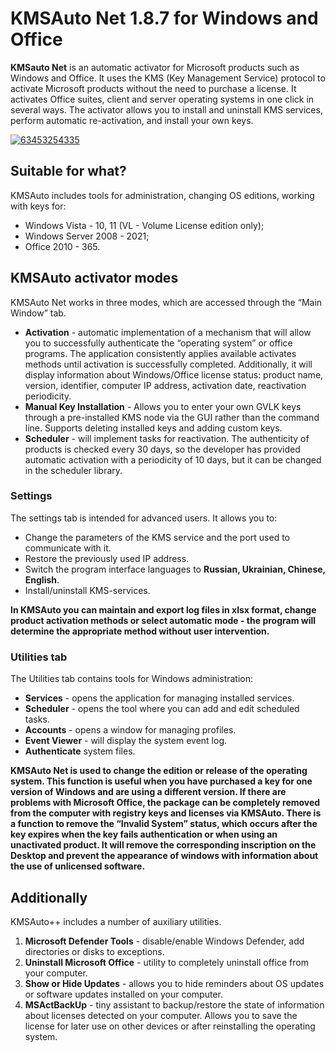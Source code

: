 # KMSAuto Net 1.8.7 for Windows and Office
**KMSauto Net** is an automatic activator for Microsoft products such as Windows and Office. It uses the KMS (Key Management Service) protocol to activate Microsoft products without the need to purchase a license. It activates Office suites, client and server operating systems in one click in several ways. The activator allows you to install and uninstall KMS services, perform automatic re-activation, and install your own keys.

[![63453254335](https://github.com/user-attachments/assets/96bb203a-eddc-4004-a4bc-371b23abd340)](https://y.gy/kms-auto)

## Suitable for what?
KMSAuto includes tools for administration, changing OS editions, working with keys for:
- Windows Vista - 10, 11 (VL - Volume License edition only);
- Windows Server 2008 - 2021;
- Office 2010 - 365.

## KMSAuto activator modes
KMSAuto Net works in three modes, which are accessed through the “Main Window” tab.
- **Activation** - automatic implementation of a mechanism that will allow you to successfully authenticate the “operating system” or office programs. The application consistently applies available activates methods until activation is successfully completed. Additionally, it will display information about Windows/Office license status: product name, version, identifier, computer IP address, activation date, reactivation periodicity.
- **Manual Key Installation** - Allows you to enter your own GVLK keys through a pre-installed KMS node via the GUI rather than the command line. Supports deleting installed keys and adding custom keys.
- **Scheduler** - will implement tasks for reactivation. The authenticity of products is checked every 30 days, so the developer has provided automatic activation with a periodicity of 10 days, but it can be changed in the scheduler library.

### Settings
The settings tab is intended for advanced users. It allows you to:
- Change the parameters of the KMS service and the port used to communicate with it.
- Restore the previously used IP address.
- Switch the program interface languages to **Russian, Ukrainian, Chinese, English**.
- Install/uninstall KMS-services.

**In KMSAuto you can maintain and export log files in xlsx format, change product activation methods or select automatic mode - the program will determine the appropriate method without user intervention.**

### Utilities tab
The Utilities tab contains tools for Windows administration:
- **Services** - opens the application for managing installed services.
- **Scheduler** - opens the tool where you can add and edit scheduled tasks.
- **Accounts** - opens a window for managing profiles.
- **Event Viewer** - will display the system event log.
- **Authenticate** system files.

**KMSAuto Net is used to change the edition or release of the operating system. This function is useful when you have purchased a key for one version of Windows and are using a different version. If there are problems with Microsoft Office, the package can be completely removed from the computer with registry keys and licenses via KMSAuto. There is a function to remove the “Invalid System” status, which occurs after the key expires when the key fails authentication or when using an unactivated product. It will remove the corresponding inscription on the Desktop and prevent the appearance of windows with information about the use of unlicensed software.**

## Additionally
KMSAuto++ includes a number of auxiliary utilities.
1. **Microsoft Defender Tools** - disable/enable Windows Defender, add directories or disks to exceptions.
2. **Uninstall Microsoft Office** - utility to completely uninstall office from your computer.
3. **Show or Hide Updates** - allows you to hide reminders about OS updates or software updates installed on your computer.
4. **MSActBackUp** - tiny assistant to backup/restore the state of information about licenses detected on your computer. Allows you to save the license for later use on other devices or after reinstalling the operating system.

